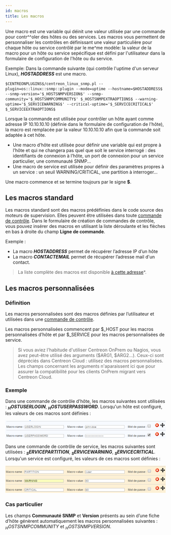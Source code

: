 ```yaml
---
id: macros
title: Les macros
---
```


Une macro est une variable qui déinit une valeur utilisée par une commande pour contr^^oler des hôtes ou des services. Les macros vous permettent de personnaliser les contrôles en définissant une valeur particulière pour chaque hôte ou service contrôlé par le me^me modèle: la valeur de la macro pour un hôte ou service sepécifique est défini par l'utilisateur dans la formulaire de configuration de l'hôte ou du service.

Exemple: Dans la commande suivante (qui contrôle l'uptime d'un serveur Linux), **$HOSTADDRESS$** est une macro.

```shell
$CENTREONPLUGINS$/centreon_linux_snmp.pl --plugin=os::linux::snmp::plugin --mode=uptime --hostname=$HOSTADDRESS$ --snmp-version='$_HOSTSNMPVERSION$' --snmp-community='$_HOSTSNMPCOMMUNITY$' $_HOSTSNMPEXTRAOPTIONS$ --warning-uptime='$_SERVICEWARNING$' --critical-uptime='$_SERVICECRITICAL$' $_SERVICEEXTRAOPTIONS$
```

Lorsque la commande est utilisée pour contrôler un hôte ayant comme adresse IP 10.10.10.10 (définie dans le formulaire de configuration de l'hôte), la macro est remplacée par la valeur 10.10.10.10 afin que la commande soit adaptée à cet hôte.

* Une macro d’hôte est utilisée pour définir une variable qui est propre à l’hôte et qui ne changera pas quel que soit le
service interrogé : des identifiants de connexion à l’hôte, un port de connexion pour un service particulier, une
communauté SNMP...
* Une macro de service est utilisée pour définir des paramètres propres à un service : un seuil WARNING/CRITICAL, une partition à interroger...

Une macro commence et se termine toujours par le signe **$**.

## Les macros standard

Les macros standard sont des macros prédéfinies dans le code source des moteurs de supervision. Elles peuvent être utilisées dans toute [commande de contrôle](commands.md). Dans le formulaire de création de commandes de contrôle, vous pouvez insérer des macros en utilisant la liste déroulante et les flèches en bas à droite du champ **Ligne de commande**.

Exemple :

* La macro **$HOSTADDRESS$** permet de récupérer l’adresse IP d’un hôte
* La macro **$CONTACTEMAIL$** permet de récupérer l’adresse mail d'un contact.

> La liste complète des macros est disponible [à cette adresse](https://assets.nagios.com/downloads/nagioscore/docs/nagioscore/3/en/macrolist.html)*.

## Les macros personnalisées

### Définition

Les macros personnalisées sont des macros définies par l’utilisateur et utilisées dans une [commande de contrôle](commandes.md).

Les macros personnalisées commencent par $_HOST pour les macros personnalisées d’hôte et par $_SERVICE pour les macros personnalisées de service.

> Si vous aviez l'habitude d'utiliser Centreon OnPrem ou Nagios, vous avez peut-être utilisé des arguments ($ARG1, $ARG2...). Ceux-ci sont dépréciés dans Centreon Cloud : utilisez des macros personnalisées. Les champs concernant les arguments n'aparaissent ici que pour assurer la compatibilité pour les clients OnPrem migrant vers Centreon Cloud.

### Exemple

Dans une commande de contrôle d'hôte, les macros suivantes sont utilisées : **$_HOSTUSERLOGIN$**, **$_HOSTUSERPASSWORD$**. Lorsqu'un hôte est configuré, les valeurs de ces macros sont définies :

![image](../../assets/configuration/01hostmacros.png)

Dans une commande de contrôle de service, les macros suivantes sont utilisées : **$_SERVICEPARTITION$**, **$_SERVICEWARNING$**, **$_SERVICECRITICAL$**. Lorsqu'un service est configuré, les valeurs de ces macros sont définies :

![image](../../assets/configuration/01servicemacros.png)

### Cas particulier

Les champs **Communauté SNMP** et **Version** présents au sein d’une fiche d’hôte génèrent automatiquement les macros
personnalisées suivantes : $_HOSTSNMPCOMMUNITY$ et $_HOSTSNMPVERSION$.
